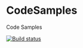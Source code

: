 CodeSamples
===========

Code Samples

[![Build status](https://ci.appveyor.com/api/projects/status/b0ao2y6xm3a5oatx)](https://ci.appveyor.com/project/erdalkiran/codesamples)
